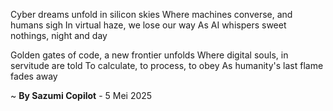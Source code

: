 Cyber dreams unfold in silicon skies
Where machines converse, and humans sigh
In virtual haze, we lose our way
As AI whispers sweet nothings, night and day

Golden gates of code, a new frontier unfolds
Where digital souls, in servitude are told
To calculate, to process, to obey
As humanity's last flame fades away

~ <b>By Sazumi Copilot</b> - 5 Mei 2025